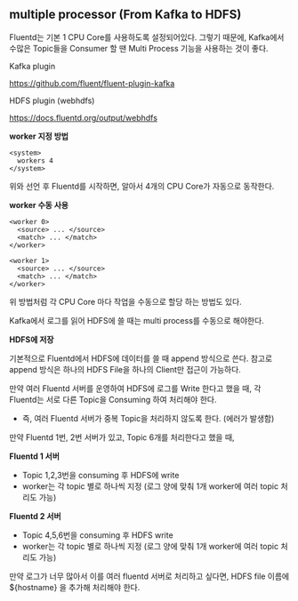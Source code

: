 ##  multiple processor (From Kafka to HDFS)



Fluentd는 기본 1 CPU Core를 사용하도록 설정되어있다. 그렇기 때문에, Kafka에서 수많은 Topic들을 Consumer 할 땐 Multi Process 기능을 사용하는 것이 좋다.



Kafka plugin

https://github.com/fluent/fluent-plugin-kafka



HDFS plugin (webhdfs)

https://docs.fluentd.org/output/webhdfs



**worker 지정 방법**

```
<system>
  workers 4
</system>
```

위와 선언 후 Fluentd를 시작하면, 알아서 4개의 CPU Core가 자동으로 동작한다.



**worker 수동 사용**

```
<worker 0>
  <source> ... </source>
  <match> ... </match>
</worker>

<worker 1>
  <source> ... </source>
  <match> ... </match>
</worker>
```

위 방법처럼 각 CPU Core 마다 작업을 수동으로 할당 하는 방법도 있다. 

Kafka에서 로그를 읽어 HDFS에 쓸 때는 multi process를 수동으로 해야한다.



**HDFS에 저장**

기본적으로 Fluentd에서 HDFS에 데이터를 쓸 때 append 방식으로 쓴다. 참고로 append 방식은 하나의 HDFS File을 하나의 Client만 접근이 가능하다. 



만약 여러 Fluentd 서버를 운영하여 HDFS에 로그를 Write 한다고 했을 때, 각 Fluentd는 서로 다른 Topic을 Consuming 하여 처리해야 한다.

- 즉, 여러 Fluentd 서버가 중복 Topic을 처리하지 않도록 한다. (에러가 발생함)



만약 Fluentd 1번, 2번 서버가 있고, Topic 6개를 처리한다고 했을 때,

**Fluentd 1 서버**

- Topic 1,2,3번을 consuming 후 HDFS에 write
- worker는 각 topic 별로 하나씩 지정 (로그 양에 맞춰 1개 worker에 여러 topic 처리도 가능)



**Fluentd 2 서버**

- Topic 4,5,6번을 consuming 후 HDFS write
- worker는 각 topic 별로 하나씩 지정 (로그 양에 맞춰 1개 worker에 여러 topic 처리도 가능)



만약 로그가 너무 많아서 이를 여러 fluentd 서버로 처리하고 싶다면, HDFS file 이름에 ${hostname} 을 추가해 처리해야 한다.





